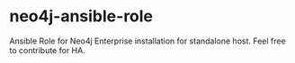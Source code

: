 # neo4j-ansible-role
Ansible Role for Neo4j Enterprise installation for standalone host. Feel free to contribute for HA.
